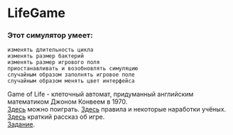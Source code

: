# LifeGame
### Этот симулятор умеет:  
    изменять длительность цикла
    изменять размер бактерий
    изменять размер игрового поля
    приостанавливать и возобновлять симуляцию
    случайным образом заполнять игровое поле
    случайным образом менять цвет интерфейса  
Game of Life - клеточный автомат, придуманный английским математиком Джоном Конвеем в 1970.  
[Здесь](https://github.com/Ivan40962048/LifeGame/raw/main/LifeGame/bin/Debug/LifeGame.exe) можно поиграть.
[Здесь](https://life.written.ru/game_of_life_review_by_gardner) правила и некоторые наработки учёных.  
[Здесь](https://habr.com/ru/post/63848/) краткий рассказ об игре.  
[Задание](https://ulearn.me/course/basicprogramming2/Praktika_Igra_trebovaniya_0798ecfd-9924-43f5-a15e-159e00d85db8).
